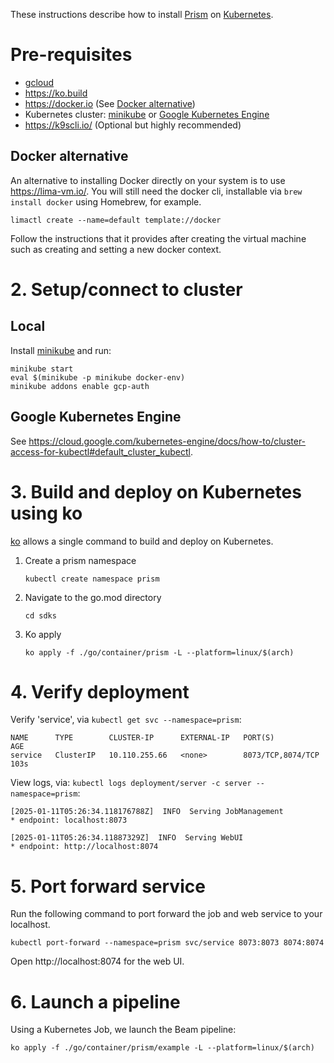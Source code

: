<!--
    Licensed to the Apache Software Foundation (ASF) under one
    or more contributor license agreements.  See the NOTICE file
    distributed with this work for additional information
    regarding copyright ownership.  The ASF licenses this file
    to you under the Apache License, Version 2.0 (the
    "License"); you may not use this file except in compliance
    with the License.  You may obtain a copy of the License at

      http://www.apache.org/licenses/LICENSE-2.0

    Unless required by applicable law or agreed to in writing,
    software distributed under the License is distributed on an
    "AS IS" BASIS, WITHOUT WARRANTIES OR CONDITIONS OF ANY
    KIND, either express or implied.  See the License for the
    specific language governing permissions and limitations
    under the License.
-->

These instructions describe how to install [Prism](../../cmd/prism) on [Kubernetes](https://kubernetes.io).

# Pre-requisites

- [gcloud](https://cloud.google.com/sdk/docs/install)
- https://ko.build
- https://docker.io (See [Docker alternative](#docker-alternative))
- Kubernetes cluster: [minikube](https://minikube.sigs.k8s.io/) or
[Google Kubernetes Engine](../../../../.test-infra/terraform/google-cloud-platform/google-kubernetes-engine)
- https://k9scli.io/ (Optional but highly recommended)

## Docker alternative

An alternative to installing Docker directly on your system is to use https://lima-vm.io/.
You will still need the docker cli, installable via `brew install docker` using Homebrew,
for example.

```
limactl create --name=default template://docker
```

Follow the instructions that it provides after creating the virtual machine such as creating and setting a 
new docker context.

# 2. Setup/connect to cluster

## Local

Install [minikube](https://minikube.sigs.k8s.io/) and run:

```
minikube start
eval $(minikube -p minikube docker-env)
minikube addons enable gcp-auth
```

## Google Kubernetes Engine

See
https://cloud.google.com/kubernetes-engine/docs/how-to/cluster-access-for-kubectl#default_cluster_kubectl.

# 3. Build and deploy on Kubernetes using ko

[ko](https://ko.build) allows a single command to build and deploy on Kubernetes.

1. Create a prism namespace
    ```
    kubectl create namespace prism
    ```
2. Navigate to the go.mod directory
    ```
    cd sdks
    ```
3. Ko apply
    ```
    ko apply -f ./go/container/prism -L --platform=linux/$(arch)
    ```

# 4. Verify deployment 

Verify 'service', via `kubectl get svc --namespace=prism`:

```
NAME      TYPE        CLUSTER-IP      EXTERNAL-IP   PORT(S)             AGE
service   ClusterIP   10.110.255.66   <none>        8073/TCP,8074/TCP   103s
```

View logs, via: `kubectl logs deployment/server -c server --namespace=prism`:

```
[2025-01-11T05:26:34.118176788Z]  INFO  Serving JobManagement
* endpoint: localhost:8073

[2025-01-11T05:26:34.11887329Z]  INFO  Serving WebUI
* endpoint: http://localhost:8074
```

# 5. Port forward service

Run the following command to port forward the job and web service to your localhost.

```
kubectl port-forward --namespace=prism svc/service 8073:8073 8074:8074
```

Open http://localhost:8074 for the web UI.

# 6. Launch a pipeline

Using a Kubernetes Job, we launch the Beam pipeline:

```
ko apply -f ./go/container/prism/example -L --platform=linux/$(arch)
```
